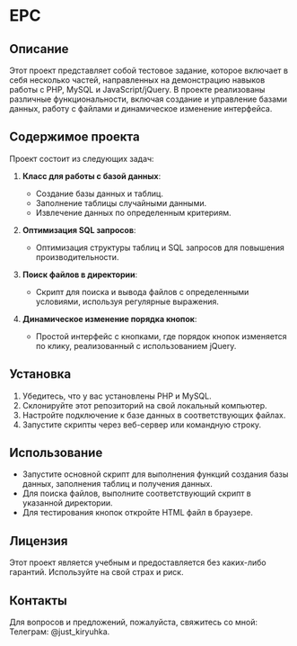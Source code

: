 # EPC

## Описание
Этот проект представляет собой тестовое задание, которое включает в себя несколько частей, направленных на демонстрацию навыков работы с PHP, MySQL и JavaScript/jQuery. В проекте реализованы различные функциональности, включая создание и управление базами данных, работу с файлами и динамическое изменение интерфейса.

## Содержимое проекта
Проект состоит из следующих задач:

1. **Класс для работы с базой данных**:
   - Создание базы данных и таблиц.
   - Заполнение таблицы случайными данными.
   - Извлечение данных по определенным критериям.

2. **Оптимизация SQL запросов**:
   - Оптимизация структуры таблиц и SQL запросов для повышения производительности.

3. **Поиск файлов в директории**:
   - Скрипт для поиска и вывода файлов с определенными условиями, используя регулярные выражения.

4. **Динамическое изменение порядка кнопок**:
   - Простой интерфейс с кнопками, где порядок кнопок изменяется по клику, реализованный с использованием jQuery.

## Установка
1. Убедитесь, что у вас установлены PHP и MySQL.
2. Склонируйте этот репозиторий на свой локальный компьютер.
3. Настройте подключение к базе данных в соответствующих файлах.
4. Запустите скрипты через веб-сервер или командную строку.

## Использование
- Запустите основной скрипт для выполнения функций создания базы данных, заполнения таблиц и получения данных.
- Для поиска файлов, выполните соответствующий скрипт в указанной директории.
- Для тестирования кнопок откройте HTML файл в браузере.

## Лицензия
Этот проект является учебным и предоставляется без каких-либо гарантий. Используйте на свой страх и риск.

## Контакты
Для вопросов и предложений, пожалуйста, свяжитесь со мной: Телеграм: @just_kiryuhka.
